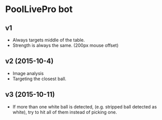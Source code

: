 # PoolLivePro bot

## v1
- Always targets middle of the table.
- Strength is always the same. (200px mouse offset)

## v2 (2015-10-4)
- Image analysis
- Targeting the closest ball.

## v3 (2015-10-11)
- If more than one white ball is detected, (e.g. stripped ball detected as white), try to hit all of them instead of picking one.

